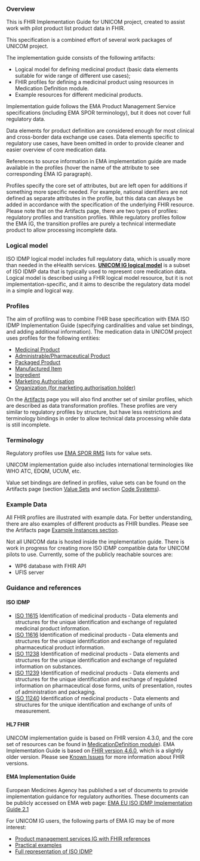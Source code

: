 
### Overview
This is FHIR Implementation Guide for UNICOM project, created to assist work with pilot product list product data in FHIR.

This specification is a combined effort of several work packages of UNICOM project.   

The implementation guide consists of the following   artifacts:
- Logical model for defining medicinal product (basic data   elements suitable for wide range of different use cases); 
- FHIR profiles for defining a medicinal product using resources in Medication Definition module.
- Example resources for different
   medicinal products.

Implementation guide follows the EMA Product Management Service specifications (including EMA SPOR terminology), but it does not cover full regulatory data.

Data elements for product definition are considered enough for most clinical and cross-border data exchange use cases. Data elements specific to regulatory use cases, have been omitted in order to provide cleaner and easier overview of core medication data.

References to source information in EMA implementation guide are made available in the profiles (hover the name of the attribute to see corresponding EMA IG paragraph).

Profiles specify the core set of attributes, but are left open for additions if something more specific needed. For example, national identifiers are not defined as separate attributes in the profile, but this data can always be added in accordance with the specification of the underlying FHIR resource. Please note that on the Artifacts page, there are two types of profiles: regulatory profiles and transition profiles. While regulatory profiles follow the EMA IG, the transition profiles are purely a technical intermediate product to allow processing incomplete data.

### Logical model
ISO IDMP logical model includes full regulatory data, which is usually more than needed in the eHealth services. 
[**UNICOM IG logical model**](StructureDefinition-FullMedicinalProduct.html) is a subset of ISO IDMP data that is typically used to represent core medication data.
Logical model is described using a FHIR logical model resource, but it is not implementation-specific, and it aims to describe the regulatory data model in a simple and logical way.   

### Profiles
The aim of profiling was to combine FHIR base specification with EMA ISO IDMP Implementation Guide (specifying cardinalities and value set bindings, and adding additional information).
The medication data in UNICOM project uses profiles for the following entities:
- [Medicinal Product](StructureDefinition-PPLMedicinalProductDefinition.html) 
- [Administrable/Pharmaceutical Product](StructureDefinition-PPLAdministrableProductDefinition.html)
- [Packaged Product](StructureDefinition-PPLPackagedProductDefinition.html) 
- [Manufactured Item](StructureDefinition-PPLManufacturedItemDefinition.html)
- [Ingredient](StructureDefinition-PPLIngredient.html)
- [Marketing Authorisation](StructureDefinition-PPLRegulatedAuthorization.html)
- [Organization (for marketing authorisation holder)](StructureDefinition-PPLOrganization.html)

On the [Artifacts](artifacts.html) page you will also find another set of similar profiles, which are described as data transformation profiles. These profiles are very similar to regulatory profiles by structure, but have less restrictions and terminology bindings in order to allow technical data processing while data is still incomplete.

### Terminology
Regulatory profiles use [EMA SPOR RMS](https://spor.ema.europa.eu/rmswi/#/) lists for value sets. 

UNICOM implementation guide also includes international terminologies like WHO ATC, EDQM, UCUM, etc.

Value set bindings are defined in profiles, value sets can be found on the Artifacts page (section [Value Sets](artifacts.html#terminology-value-sets) and section [Code Systems](artifacts.html#terminology-code-systems)). 

### Example Data
All FHIR profiles are illustrated with example data. 
For better understanding, there are also examples of different products as FHIR bundles. Please see the Artifacts page [Example Instances section](artifacts.html#example-example-instances).

Not all UNICOM data is hosted inside the implementation guide. 
There is work in progress for creating more ISO IDMP compatible data for UNICOM pilots to use. Currently, some of the publicly reachable sources are:
- WP6 database with FHIR API
- UFIS server

### Guidance and references

#### ISO IDMP
- [ISO 11615](https://www.iso.org/standard/70150.html) Identification of medicinal products - Data elements and structures for the unique identification and exchange of regulated medicinal product information.
- [ISO 11616](https://www.iso.org/standard/70044.html) Identification of medicinal products - Data elements and structures for the unique identification and exchange of regulated pharmaceutical product information.
- [ISO 11238](https://www.iso.org/standard/69697.html) Identification of medicinal products - Data elements and structures for the unique identification and exchange of regulated information on substances.
- [ISO 11239](https://www.iso.org/standard/55032.html) Identification of medicinal products - Data elements and structures for the unique identification and exchange of regulated information on pharmaceutical dose forms, units of presentation, routes of administration and packaging.
- [ISO 11240](https://www.iso.org/standard/55033.html) Identification of medicinal products - Data elements and structures for the unique identification and exchange of units of measurement.

#### HL7 FHIR
UNICOM implementation guide is based on FHIR version 4.3.0, and the core set of resources can be found in [MedicationDefinition module](https://www.hl7.org/fhir/medication-definition-module.html)).
EMA Implementation Guide is based on [FHIR version 4.6.0](http://hl7.org/fhir/2021May/), which is a slightly older version. Please see [Known Issues](issues.html#fhir-versions) for more information about FHIR versions.

#### EMA Implementation Guide
European Medicines Agency has published a set of documents to provide implementation guidance for regulatory authorities. These documents can be publicly accessed on EMA web page:
[EMA EU ISO IDMP Implementation Guide 2.1](https://www.ema.europa.eu/en/human-regulatory/research-development/data-medicines-iso-idmp-standards/spor-master-data/substance-product-data-management-services#eu-idmp-implementation-guide---version-2.1.1-section)

For UNICOM IG users, the following parts of EMA IG may be of more interest:
- [Product management services IG with FHIR references](https://www.ema.europa.eu/documents/regulatory-procedural-guideline/product-management-services-pms-implementation-international-organization-standardization-iso_en-0.pdf)
- [Practical examples](https://www.ema.europa.eu/documents/regulatory-procedural-guideline/product-management-service-pms-implementation-international-organization-standardization-iso_en.pdf)
- [Full representation of ISO IDMP](https://www.ema.europa.eu/documents/other/product-management-service-pms-implementation-international-organization-standardization-iso_en.pdf)

